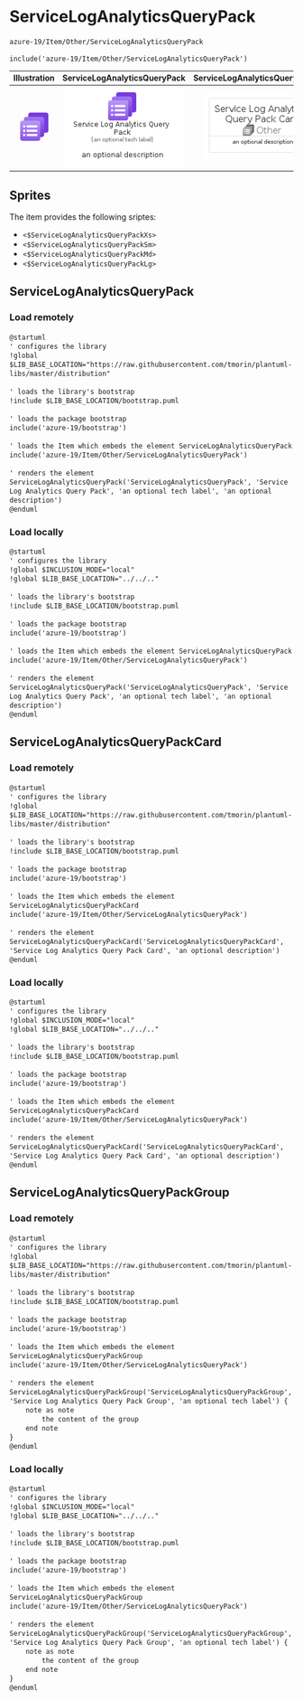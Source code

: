 # ServiceLogAnalyticsQueryPack


```text
azure-19/Item/Other/ServiceLogAnalyticsQueryPack
```

```text
include('azure-19/Item/Other/ServiceLogAnalyticsQueryPack')
```



| Illustration | ServiceLogAnalyticsQueryPack | ServiceLogAnalyticsQueryPackCard | ServiceLogAnalyticsQueryPackGroup |
| :---: | :---: | :---: | :---: |
| ![illustration for Illustration](../../../azure-19/Item/Other/ServiceLogAnalyticsQueryPack.png) | ![illustration for ServiceLogAnalyticsQueryPack](../../../azure-19/Item/Other/ServiceLogAnalyticsQueryPack.Local.png) | ![illustration for ServiceLogAnalyticsQueryPackCard](../../../azure-19/Item/Other/ServiceLogAnalyticsQueryPackCard.Local.png) | ![illustration for ServiceLogAnalyticsQueryPackGroup](../../../azure-19/Item/Other/ServiceLogAnalyticsQueryPackGroup.Local.png) |



## Sprites
The item provides the following sriptes:

- `<$ServiceLogAnalyticsQueryPackXs>`
- `<$ServiceLogAnalyticsQueryPackSm>`
- `<$ServiceLogAnalyticsQueryPackMd>`
- `<$ServiceLogAnalyticsQueryPackLg>`





## ServiceLogAnalyticsQueryPack

### Load remotely
```plantuml
@startuml
' configures the library
!global $LIB_BASE_LOCATION="https://raw.githubusercontent.com/tmorin/plantuml-libs/master/distribution"

' loads the library's bootstrap
!include $LIB_BASE_LOCATION/bootstrap.puml

' loads the package bootstrap
include('azure-19/bootstrap')

' loads the Item which embeds the element ServiceLogAnalyticsQueryPack
include('azure-19/Item/Other/ServiceLogAnalyticsQueryPack')

' renders the element
ServiceLogAnalyticsQueryPack('ServiceLogAnalyticsQueryPack', 'Service Log Analytics Query Pack', 'an optional tech label', 'an optional description')
@enduml
```

### Load locally
```plantuml
@startuml
' configures the library
!global $INCLUSION_MODE="local"
!global $LIB_BASE_LOCATION="../../.."

' loads the library's bootstrap
!include $LIB_BASE_LOCATION/bootstrap.puml

' loads the package bootstrap
include('azure-19/bootstrap')

' loads the Item which embeds the element ServiceLogAnalyticsQueryPack
include('azure-19/Item/Other/ServiceLogAnalyticsQueryPack')

' renders the element
ServiceLogAnalyticsQueryPack('ServiceLogAnalyticsQueryPack', 'Service Log Analytics Query Pack', 'an optional tech label', 'an optional description')
@enduml
```

## ServiceLogAnalyticsQueryPackCard

### Load remotely
```plantuml
@startuml
' configures the library
!global $LIB_BASE_LOCATION="https://raw.githubusercontent.com/tmorin/plantuml-libs/master/distribution"

' loads the library's bootstrap
!include $LIB_BASE_LOCATION/bootstrap.puml

' loads the package bootstrap
include('azure-19/bootstrap')

' loads the Item which embeds the element ServiceLogAnalyticsQueryPackCard
include('azure-19/Item/Other/ServiceLogAnalyticsQueryPack')

' renders the element
ServiceLogAnalyticsQueryPackCard('ServiceLogAnalyticsQueryPackCard', 'Service Log Analytics Query Pack Card', 'an optional description')
@enduml
```

### Load locally
```plantuml
@startuml
' configures the library
!global $INCLUSION_MODE="local"
!global $LIB_BASE_LOCATION="../../.."

' loads the library's bootstrap
!include $LIB_BASE_LOCATION/bootstrap.puml

' loads the package bootstrap
include('azure-19/bootstrap')

' loads the Item which embeds the element ServiceLogAnalyticsQueryPackCard
include('azure-19/Item/Other/ServiceLogAnalyticsQueryPack')

' renders the element
ServiceLogAnalyticsQueryPackCard('ServiceLogAnalyticsQueryPackCard', 'Service Log Analytics Query Pack Card', 'an optional description')
@enduml
```

## ServiceLogAnalyticsQueryPackGroup

### Load remotely
```plantuml
@startuml
' configures the library
!global $LIB_BASE_LOCATION="https://raw.githubusercontent.com/tmorin/plantuml-libs/master/distribution"

' loads the library's bootstrap
!include $LIB_BASE_LOCATION/bootstrap.puml

' loads the package bootstrap
include('azure-19/bootstrap')

' loads the Item which embeds the element ServiceLogAnalyticsQueryPackGroup
include('azure-19/Item/Other/ServiceLogAnalyticsQueryPack')

' renders the element
ServiceLogAnalyticsQueryPackGroup('ServiceLogAnalyticsQueryPackGroup', 'Service Log Analytics Query Pack Group', 'an optional tech label') {
    note as note
        the content of the group
    end note
}
@enduml
```

### Load locally
```plantuml
@startuml
' configures the library
!global $INCLUSION_MODE="local"
!global $LIB_BASE_LOCATION="../../.."

' loads the library's bootstrap
!include $LIB_BASE_LOCATION/bootstrap.puml

' loads the package bootstrap
include('azure-19/bootstrap')

' loads the Item which embeds the element ServiceLogAnalyticsQueryPackGroup
include('azure-19/Item/Other/ServiceLogAnalyticsQueryPack')

' renders the element
ServiceLogAnalyticsQueryPackGroup('ServiceLogAnalyticsQueryPackGroup', 'Service Log Analytics Query Pack Group', 'an optional tech label') {
    note as note
        the content of the group
    end note
}
@enduml
```

